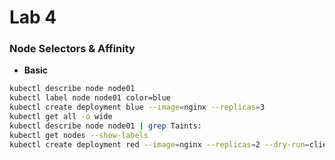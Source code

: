 # Lab 4

### Node Selectors & Affinity

- **Basic**
```bash
kubectl describe node node01
kubectl label node node01 color=blue
kubectl create deployment blue --image=nginx --replicas=3
kubectl get all -o wide
kubectl describe node node01 | grep Taints:
kubectl get nodes --show-labels
kubectl create deployment red --image=nginx --replicas=2 --dry-run=client -o yaml >red.yaml
```